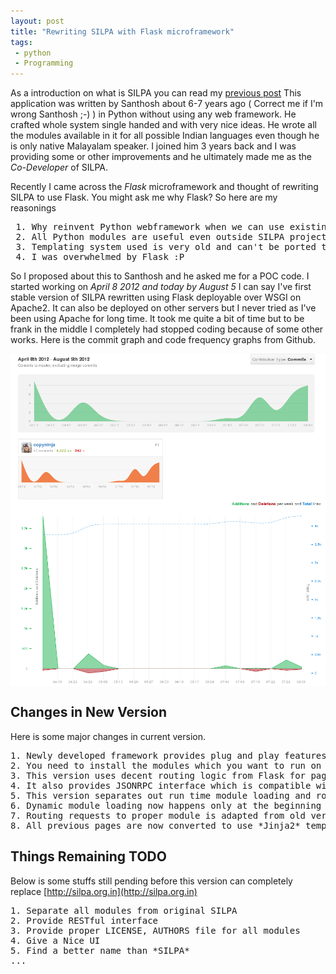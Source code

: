 ```yaml
---
layout: post
title: "Rewriting SILPA with Flask microframework"
tags:
 - python
 - Programming
---
```


As a introduction on what is SILPA you can read my [previous post](http://copyninja.info/2010/05/silpa-an-indian-language-processing-application.html)
This application was written by Santhosh about 6-7 years ago ( Correct me if I'm wrong Santhosh ;-) ) in Python without using any web framework.
He crafted whole system single handed and with very nice ideas. He wrote all the modules available in it for all possible Indian languages even
though he is only native Malayalam speaker. I joined him 3 years back and I was providing some or other improvements and he ultimately made me
as the *Co-Developer* of SILPA.

Recently I came across the *Flask* microframework and thought of rewriting SILPA to use Flask. You might ask me why Flask? So here are
my reasonings
<pre>
 1. Why reinvent Python webframework when we can use existing?
 2. All Python modules are useful even outside SILPA project why make them dependent on SILPA code?
 3. Templating system used is very old and can't be ported to new Python version lets use something which is new and portable
 4. I was overwhelmed by Flask :P
</pre>

So I proposed about this to Santhosh and he asked me for a POC code. I started working on *April 8 2012 and today by August 5* I can say
I've first stable version of SILPA rewritten using Flask deployable over WSGI on Apache2. It can also be deployed on other servers but
I never tried as I've been using Apache for long time. It took me quite a bit of time but to be frank in the middle I completely had stopped
coding because of some other works. Here is the commit graph and code frequency graphs from Github.

<img src='/images/commit-graph-silpa.png' align="center" caption="Commit Graph"/>
<br/>
<img src='images/code-frequency-silpa.png' align="center" caption="Code Frequency"/>

Changes in New Version
----------------------
Here is some major changes in current version.
<pre>
1. Newly developed framework provides plug and play features for new modules.
2. You need to install the modules which you want to run on it separately using PIP and only minimal code change is required. Only configuration and webbridge.py will be changed. Ofcourse you need to add html file to *templates* folder.
3. This version uses decent routing logic from Flask for page serving.
4. It also provides JSONRPC interface which is compatible with previous version but only with method name changed.
5. This version separates out run time module loading and routing the request to modules.
6. Dynamic module loading now happens only at the beginning of application, so if I want to implement caching for particular services it will be straight forward now.
7. Routing requests to proper module is adapted from old version with few modifications
8. All previous pages are now converted to use *Jinja2* template system.
</pre>

Things Remaining TODO
----------------------
Below is some stuffs still pending before this version can completely replace [http://silpa.org.in](http://silpa.org.in)
<pre>
1. Separate all modules from original SILPA
2. Provide RESTful interface
3. Provide proper LICENSE, AUTHORS file for all modules 
4. Give a Nice UI
5. Find a better name than *SILPA*
...
</pre>

